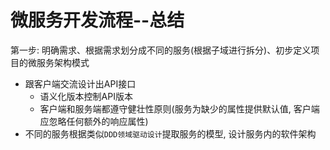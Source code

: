 # 微服务开发流程--总结

第一步: 明确需求、根据需求划分成不同的服务(根据子域进行拆分)、初步定义项目的微服务架构模式
- 跟客户端交流设计出API接口
    - 语义化版本控制API版本
    - 客户端和服务端都遵守健壮性原则(服务为缺少的属性提供默认值, 客户端应忽略任何额外的响应属性)
- 不同的服务根据类似`DDD领域驱动设计`提取服务的模型, 设计服务内的软件架构